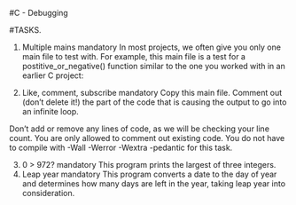 #C - Debugging

#TASKS.


1. Multiple mains mandatory In most projects, we often give you only one main file to test with. For example, this main file is a test for a postitive_or_negative() function similar to the one you worked with in an earlier C project:

2. Like, comment, subscribe mandatory Copy this main file. Comment out (don’t delete it!) the part of the code that is causing the output to go into an infinite loop.

Don’t add or remove any lines of code, as we will be checking your line count. You are only allowed to comment out existing code. You do not have to compile with -Wall -Werror -Wextra -pedantic for this task.

3. 0 > 972? mandatory This program prints the largest of three integers.
4. Leap year mandatory This program converts a date to the day of year and determines how many days are left in the year, taking leap year into consideration.
